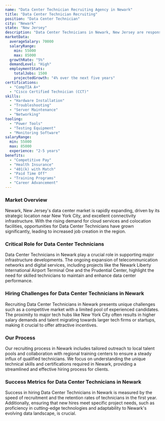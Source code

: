 ```yaml
---
name: "Data Center Technician Recruiting Agency in Newark"
title: "Data Center Technician Recruiting"
position: "Data Center Technician"
city: "Newark"
state: "New Jersey"
description: "Data Center Technicians in Newark, New Jersey are responsible for on-site operations including hardware installations, troubleshooting, and maintenance of large-scale data centers."
marketData:
  averageSalary: 70000
  salaryRange:
    min: 55000
    max: 85000
  growthRate: "5%"
  demandLevel: "High"
  employmentStats:
    totalJobs: 1500
    projectedGrowth: "4% over the next five years"
certifications:
  - "CompTIA A+"
  - "Cisco Certified Technician (CCT)"
skills:
  - "Hardware Installation"
  - "Troubleshooting"
  - "Server Maintenance"
  - "Networking"
tooling:
  - "Power Tools"
  - "Testing Equipment"
  - "Monitoring Software"
salaryRange:
  min: 55000
  max: 85000
  experience: "2-5 years"
benefits:
  - "Competitive Pay"
  - "Health Insurance"
  - "401(k) with Match"
  - "Paid Time Off"
  - "Training Programs"
  - "Career Advancement"
---
```


### Market Overview
Newark, New Jersey's data center market is rapidly expanding, driven by its strategic location near New York City, and excellent connectivity infrastructure. With the rising demand for cloud services and colocation facilities, opportunities for Data Center Technicians have grown significantly, leading to increased job creation in the region.

### Critical Role for Data Center Technicians
Data Center Technicians in Newark play a crucial role in supporting major infrastructure developments. The ongoing expansion of telecommunication networks and digital services, including projects like the Newark Liberty International Airport Terminal One and the Prudential Center, highlight the need for skilled technicians to maintain and enhance data center performance.

### Hiring Challenges for Data Center Technicians in Newark
Recruiting Data Center Technicians in Newark presents unique challenges such as a competitive market with a limited pool of experienced candidates. The proximity to major tech hubs like New York City often results in higher salary demands and talent migrating towards larger tech firms or startups, making it crucial to offer attractive incentives.

### Our Process
Our recruiting process in Newark includes tailored outreach to local talent pools and collaboration with regional training centers to ensure a steady influx of qualified technicians. We focus on understanding the unique technical skills and certifications required in Newark, providing a streamlined and effective hiring process for clients.

### Success Metrics for Data Center Technicians in Newark
Success in hiring Data Center Technicians in Newark is measured by the speed of recruitment and the retention rates of technicians in the first year. Additionally, ensuring that new hires meet specific project needs, such as proficiency in cutting-edge technologies and adaptability to Newark's evolving data landscape, is crucial.
